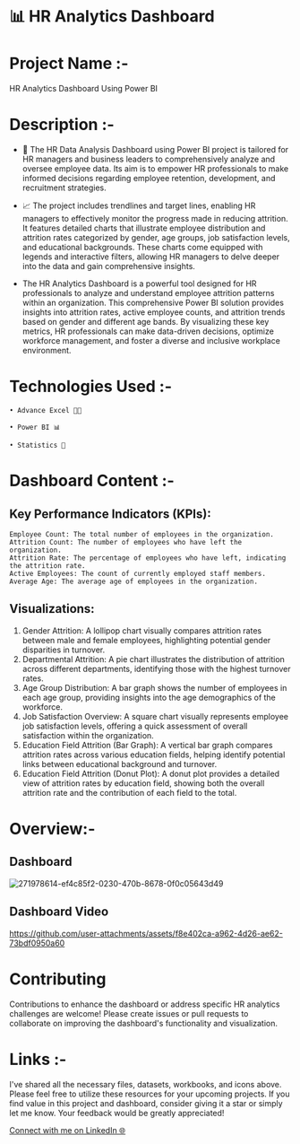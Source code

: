 
# 📊 HR Analytics Dashboard
# Project Name :-
HR  Analytics Dashboard Using Power BI 
# Description :-
- 💼 The HR Data Analysis Dashboard using Power BI project is tailored for HR managers and business leaders to comprehensively analyze and oversee employee data. Its aim is to empower HR professionals to make informed decisions regarding employee retention, development, and recruitment strategies.

- 📈 The project includes trendlines and target lines, enabling HR managers to effectively monitor the progress made in reducing attrition. It features detailed charts that illustrate employee distribution and attrition rates categorized by gender, age groups, job satisfaction levels, and educational backgrounds. These charts come equipped with legends and interactive filters, allowing HR managers to delve deeper into the data and gain comprehensive insights.

-  The HR Analytics Dashboard is a powerful tool designed for HR professionals to analyze and understand employee attrition patterns within an organization. This comprehensive Power BI solution provides insights into attrition rates, active employee counts, and attrition trends based on gender and different age bands. By visualizing these key metrics, HR professionals can make data-driven decisions, optimize workforce management, and foster a diverse and inclusive workplace environment.
# Technologies Used :-
```
• Advance Excel 👨‍💻 

• Power BI 📊

• Statistics 📜
```
# Dashboard Content :-

## Key Performance Indicators (KPIs):
```
Employee Count: The total number of employees in the organization.
Attrition Count: The number of employees who have left the organization.
Attrition Rate: The percentage of employees who have left, indicating the attrition rate.
Active Employees: The count of currently employed staff members.
Average Age: The average age of employees in the organization.
```
## Visualizations:
1. Gender Attrition: A lollipop chart visually compares attrition rates between male and female employees, highlighting potential gender disparities in turnover.
2. Departmental Attrition: A pie chart illustrates the distribution of attrition across different departments, identifying those with the highest turnover rates.
3. Age Group Distribution: A bar graph shows the number of employees in each age group, providing insights into the age demographics of the workforce.
4. Job Satisfaction Overview: A square chart visually represents employee job satisfaction levels, offering a quick assessment of overall satisfaction within the organization.
5. Education Field Attrition (Bar Graph): A vertical bar graph compares attrition rates across various education fields, helping identify potential links between educational background and turnover.
6. Education Field Attrition (Donut Plot): A donut plot provides a detailed view of attrition rates by education field, showing both the overall attrition rate and the contribution of each field to the total.

# Overview:-
## Dashboard 
![271978614-ef4c85f2-0230-470b-8678-0f0c05643d49](https://github.com/user-attachments/assets/8e1ed553-6ecf-4b85-ae57-9cd2658fcd03)
## Dashboard Video
https://github.com/user-attachments/assets/f8e402ca-a962-4d26-ae62-73bdf0950a60
# Contributing
Contributions to enhance the dashboard or address specific HR analytics challenges are welcome! Please create issues or pull requests to collaborate on improving the dashboard's functionality and visualization.
# Links :-
I've shared all the necessary files, datasets, workbooks, and icons above. Please feel free to utilize these resources for your upcoming projects. If you find value in this project and dashboard, consider giving it a star or simply let me know. Your feedback would be greatly appreciated! 

[ Connect with me on LinkedIn 🌐 ](linkedin.com/in/shreyash-s-awsare)

